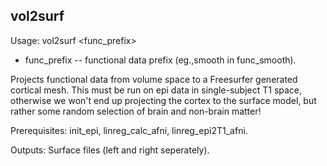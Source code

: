 vol2surf
--------
Usage: vol2surf <func_prefix>

+ func_prefix -- functional data prefix (eg.,smooth in func_smooth).

Projects functional data from volume space to a Freesurfer generated cortical mesh. This must be run on epi data in single-subject T1 space, otherwise we won't end up projecting the cortex to the surface model, but rather some random selection of brain and non-brain matter!

Prerequisites: init_epi, linreg_calc_afni, linreg_epi2T1_afni.

Outputs: Surface files (left and right seperately).

